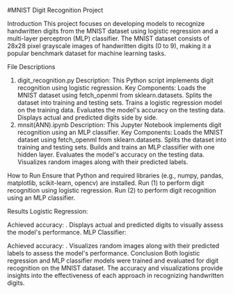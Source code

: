 #MNIST Digit Recognition Project

Introduction
This project focuses on developing models to recognize handwritten digits from the MNIST dataset using logistic regression and a multi-layer perceptron (MLP) classifier. The MNIST dataset consists of 28x28 pixel grayscale images of handwritten digits (0 to 9), making it a popular benchmark dataset for machine learning tasks.

File Descriptions
1. digit_recognition.py
Description: This Python script implements digit recognition using logistic regression.
Key Components:
Loads the MNIST dataset using fetch_openml from sklearn.datasets.
Splits the dataset into training and testing sets.
Trains a logistic regression model on the training data.
Evaluates the model's accuracy on the testing data.
Displays actual and predicted digits side by side.
2. mnsit(ANN).ipynb
Description: This Jupyter Notebook implements digit recognition using an MLP classifier.
Key Components:
Loads the MNIST dataset using fetch_openml from sklearn.datasets.
Splits the dataset into training and testing sets.
Builds and trains an MLP classifier with one hidden layer.
Evaluates the model's accuracy on the testing data.
Visualizes random images along with their predicted labels.

How to Run
Ensure that Python and required libraries (e.g., numpy, pandas, matplotlib, scikit-learn, opencv) are installed.
Run (1) to perform digit recognition using logistic regression.
Run (2) to perform digit recognition using an MLP classifier.


Results
Logistic Regression:

Achieved accuracy: <insert accuracy percentage>.
Displays actual and predicted digits to visually assess the model's performance.
MLP Classifier:

Achieved accuracy: <insert accuracy percentage>.
Visualizes random images along with their predicted labels to assess the model's performance.
Conclusion
Both logistic regression and MLP classifier models were trained and evaluated for digit recognition on the MNIST dataset. The accuracy and visualizations provide insights into the effectiveness of each approach in recognizing handwritten digits.
